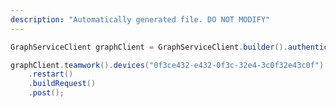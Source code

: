 ```yaml
---
description: "Automatically generated file. DO NOT MODIFY"
---
```

<!-- markdownlint-disable MD041 -->

```java
GraphServiceClient graphClient = GraphServiceClient.builder().authenticationProvider( authProvider ).buildClient();

graphClient.teamwork().devices("0f3ce432-e432-0f3c-32e4-3c0f32e43c0f")
    .restart()
    .buildRequest()
    .post();
```
